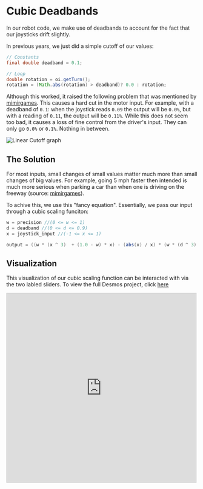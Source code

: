 # Cubic Deadbands
In our robot code, we make use of deadbands to account for the fact that our joysticks drift slightly.

In previous years, we just did a simple cutoff of our values:
```java
// Constants
final double deadband = 0.1;

// Loop
double rotation = oi.getTurn();
rotation = (Math.abs(rotation) > deadband)? 0.0 : rotation;
```

Although this worked, it raised the following problem that was mentioned by [mimirgames](http://www.mimirgames.com/articles/games/joystick-input-and-using-deadbands/). This causes a hard cut
in the motor input. For example, with a deadband of `0.1`: when the joystick reads `0.09` the output will be `0.0%`, but with a reading of `0.11`, the output will be `0.11%`. While this does not seem 
too bad, it causes a loss of fine control from the driver's input. They can only go `0.0%` or `0.1%`. Nothing in between.

![Linear Cutoff graph](http://www.mimirgames.com/wp-content/uploads/2017/06/LinearDeadband.png)

## The Solution
For most inputs, small changes of small values matter much more than small changes of big values. For example, going 5 mph faster then intended is much more serious when parking a car than when one is driving on the freeway (source: [mimirgames](http://www.mimirgames.com/articles/games/joystick-input-and-using-deadbands/)).

To achive this, we use this "fancy equation". Essentially, we pass our input through a cubic scaling funciton:
```java
w = precision //(0 <= w <= 1)
d = deadband //(0 <= d <= 0.9)
x = joystick_input //(-1 <= x <= 1)

output = ((w * (x ^ 3)  + (1.0 - w) * x) - (abs(x) / x) * (w * (d ^ 3) + (1.0 - w) * d)) / (1.0 - (w * (d ^ 3) + (1.0 - w) * d))
```


## Visualization
This visualization of our cubic scaling function can be interacted with via the two labled sliders. To view the full Desmos project, click [here](https://www.desmos.com/calculator/awcputalxe)
<iframe src="https://www.desmos.com/calculator/lb22nxp9vn?embed" width="500px" height="500px" style="border: 1px solid #ccc" frameborder=0></iframe>